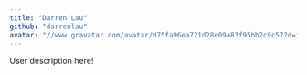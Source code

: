 ```yaml
---
title: "Darren Lau"
github: "darrenlau"
avatar: "//www.gravatar.com/avatar/d75fa96ea721d28e09a83f95bb2c9c57?d=identicon"
---
```


User description here!
